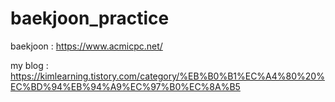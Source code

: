# baekjoon_practice

baekjoon : https://www.acmicpc.net/

my blog : https://kimlearning.tistory.com/category/%EB%B0%B1%EC%A4%80%20%EC%BD%94%EB%94%A9%EC%97%B0%EC%8A%B5
